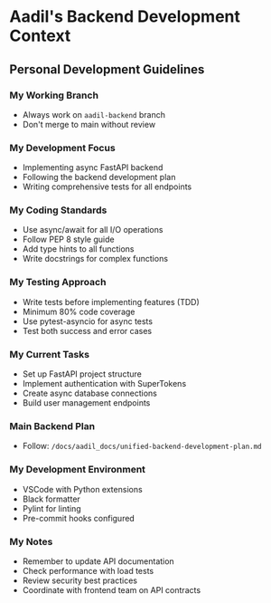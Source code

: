 # Aadil's Backend Development Context

## Personal Development Guidelines

### My Working Branch
- Always work on `aadil-backend` branch
- Don't merge to main without review

### My Development Focus
- Implementing async FastAPI backend
- Following the backend development plan
- Writing comprehensive tests for all endpoints

### My Coding Standards
- Use async/await for all I/O operations
- Follow PEP 8 style guide
- Add type hints to all functions
- Write docstrings for complex functions

### My Testing Approach
- Write tests before implementing features (TDD)
- Minimum 80% code coverage
- Use pytest-asyncio for async tests
- Test both success and error cases

### My Current Tasks
- Set up FastAPI project structure
- Implement authentication with SuperTokens
- Create async database connections
- Build user management endpoints

### Main Backend Plan
- Follow: `/docs/aadil_docs/unified-backend-development-plan.md`

### My Development Environment
- VSCode with Python extensions
- Black formatter
- Pylint for linting
- Pre-commit hooks configured

### My Notes
- Remember to update API documentation
- Check performance with load tests
- Review security best practices
- Coordinate with frontend team on API contracts
